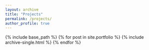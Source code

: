 ```yaml
---
layout: archive
title: "Projects"
permalink: /projects/
author_profile: true
---
```


{% include base_path %}
{% for post in site.portfolio %}
  {% include archive-single.html %}
{% endfor %}
